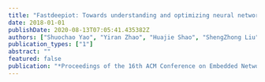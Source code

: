 ```yaml
---
title: "Fastdeepiot: Towards understanding and optimizing neural network execution time on mobile and embedded devices"
date: 2018-01-01
publishDate: 2020-08-13T07:05:41.435382Z
authors: ["Shuochao Yao", "Yiran Zhao", "Huajie Shao", "ShengZhong Liu", "Dongxin Liu", "Lu Su", "Tarek Abdelzaher"]
publication_types: ["1"]
abstract: ""
featured: false
publication: "*Proceedings of the 16th ACM Conference on Embedded Networked Sensor Systems*"
---
```


